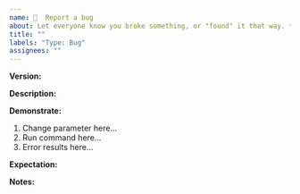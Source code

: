 ```yaml
---
name: 🐛  Report a bug
about: Let everyone know you broke something, or "found" it that way. *(sarcasm)*
title: ""
labels: "Type: Bug"
assignees: ""
---
```


**Version:**
<!-- Which version of the repository this issue appears in. -->

**Description:**
<!-- A clear and concise description of what the bug is. -->

**Demonstrate:**
<!-- All the Steps to reproduce the behavior. Below is just an EXAMPLE. -->
<!-- TIP: Use "1.", Markdown will auto number the steps. -->

1. Change parameter here...
1. Run command here...
1. Error results here...

**Expectation:**
<!-- A clear and concise description of what you expected to happen. -->

**Notes:**
<!-- Add any other context or screenshots about the issue. -->
